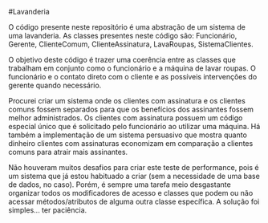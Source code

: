 #Lavanderia

O código presente neste repositório é uma abstração de um sistema de uma lavanderia.
As classes presentes neste código são: Funcionário, Gerente, ClienteComum, ClienteAssinatura, LavaRoupas, SistemaClientes.

O objetivo deste código é trazer uma coerência entre as classes que trabalham em conjunto como o funcionário e a máquina de lavar roupas.
O funcionário e o contato direto com o cliente e as possíveis intervenções do gerente quando necessário.

Procurei criar um sistema onde os clientes com assinatura e os clientes comuns fossem separados para que os benefícios dos assinantes
fossem melhor administrados. Os clientes com assinatura possuem um código especial único que é solicitado pelo funcionário ao utilizar
uma máquina. Há também a implementação de um sistema persuasivo que mostra quanto dinheiro clientes com assinaturas economizam em comparação
a clientes comuns para atrair mais assinantes.

Não houveram muitos desafios para criar este teste de performance, pois é um sistema que já estou habituado a criar (sem a necessidade de
uma base de dados, no caso). Porém, é sempre uma tarefa meio desgastante organizar todos os modificadores de acesso e classes que podem ou
não acessar métodos/atributos de alguma outra classe específica. A solução foi simples... ter paciência.
